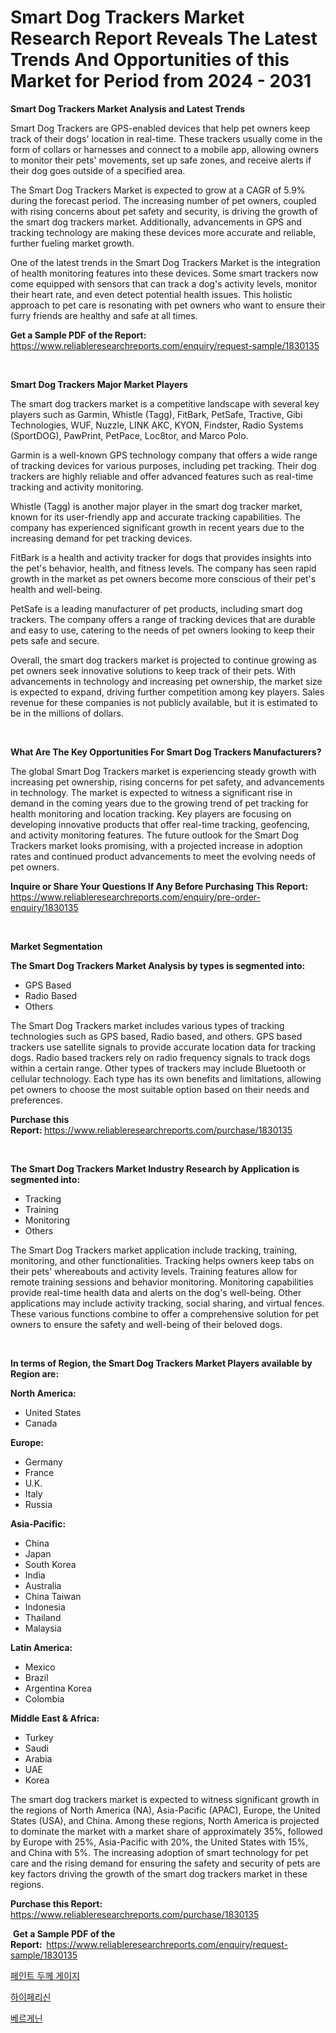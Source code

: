 <p><h1>Smart Dog Trackers Market Research Report Reveals The Latest Trends And Opportunities of this Market for Period from 2024 - 2031</h1></p><p><strong>Smart Dog Trackers Market Analysis and Latest Trends</strong></p>
<p><p>Smart Dog Trackers are GPS-enabled devices that help pet owners keep track of their dogs' location in real-time. These trackers usually come in the form of collars or harnesses and connect to a mobile app, allowing owners to monitor their pets' movements, set up safe zones, and receive alerts if their dog goes outside of a specified area.</p><p>The Smart Dog Trackers Market is expected to grow at a CAGR of 5.9% during the forecast period. The increasing number of pet owners, coupled with rising concerns about pet safety and security, is driving the growth of the smart dog trackers market. Additionally, advancements in GPS and tracking technology are making these devices more accurate and reliable, further fueling market growth.</p><p>One of the latest trends in the Smart Dog Trackers Market is the integration of health monitoring features into these devices. Some smart trackers now come equipped with sensors that can track a dog's activity levels, monitor their heart rate, and even detect potential health issues. This holistic approach to pet care is resonating with pet owners who want to ensure their furry friends are healthy and safe at all times.</p></p>
<p><strong>Get a Sample PDF of the Report:&nbsp;</strong> <a href="https://www.reliableresearchreports.com/enquiry/request-sample/1830135">https://www.reliableresearchreports.com/enquiry/request-sample/1830135</a></p>
<p>&nbsp;</p>
<p><strong>Smart Dog Trackers Major Market Players</strong></p>
<p><p>The smart dog trackers market is a competitive landscape with several key players such as Garmin, Whistle (Tagg), FitBark, PetSafe, Tractive, Gibi Technologies, WUF, Nuzzle, LINK AKC, KYON, Findster, Radio Systems (SportDOG), PawPrint, PetPace, Loc8tor, and Marco Polo. </p><p>Garmin is a well-known GPS technology company that offers a wide range of tracking devices for various purposes, including pet tracking. Their dog trackers are highly reliable and offer advanced features such as real-time tracking and activity monitoring.</p><p>Whistle (Tagg) is another major player in the smart dog tracker market, known for its user-friendly app and accurate tracking capabilities. The company has experienced significant growth in recent years due to the increasing demand for pet tracking devices.</p><p>FitBark is a health and activity tracker for dogs that provides insights into the pet's behavior, health, and fitness levels. The company has seen rapid growth in the market as pet owners become more conscious of their pet's health and well-being.</p><p>PetSafe is a leading manufacturer of pet products, including smart dog trackers. The company offers a range of tracking devices that are durable and easy to use, catering to the needs of pet owners looking to keep their pets safe and secure.</p><p>Overall, the smart dog trackers market is projected to continue growing as pet owners seek innovative solutions to keep track of their pets. With advancements in technology and increasing pet ownership, the market size is expected to expand, driving further competition among key players. Sales revenue for these companies is not publicly available, but it is estimated to be in the millions of dollars.</p></p>
<p>&nbsp;</p>
<p><strong>What Are The Key Opportunities For Smart Dog Trackers Manufacturers?</strong></p>
<p><p>The global Smart Dog Trackers market is experiencing steady growth with increasing pet ownership, rising concerns for pet safety, and advancements in technology. The market is expected to witness a significant rise in demand in the coming years due to the growing trend of pet tracking for health monitoring and location tracking. Key players are focusing on developing innovative products that offer real-time tracking, geofencing, and activity monitoring features. The future outlook for the Smart Dog Trackers market looks promising, with a projected increase in adoption rates and continued product advancements to meet the evolving needs of pet owners.</p></p>
<p><strong>Inquire or Share Your Questions If Any Before Purchasing This Report:</strong> <a href="https://www.reliableresearchreports.com/enquiry/pre-order-enquiry/1830135">https://www.reliableresearchreports.com/enquiry/pre-order-enquiry/1830135</a></p>
<p>&nbsp;</p>
<p><strong>Market Segmentation</strong></p>
<p><strong>The Smart Dog Trackers Market Analysis by types is segmented into:</strong></p>
<p><ul><li>GPS Based</li><li>Radio Based</li><li>Others</li></ul></p>
<p><p>The Smart Dog Trackers market includes various types of tracking technologies such as GPS based, Radio based, and others. GPS based trackers use satellite signals to provide accurate location data for tracking dogs. Radio based trackers rely on radio frequency signals to track dogs within a certain range. Other types of trackers may include Bluetooth or cellular technology. Each type has its own benefits and limitations, allowing pet owners to choose the most suitable option based on their needs and preferences.</p></p>
<p><strong>Purchase this Report:&nbsp;</strong><a href="https://www.reliableresearchreports.com/purchase/1830135">https://www.reliableresearchreports.com/purchase/1830135</a></p>
<p>&nbsp;</p>
<p><strong>The Smart Dog Trackers Market Industry Research by Application is segmented into:</strong></p>
<p><ul><li>Tracking</li><li>Training</li><li>Monitoring</li><li>Others</li></ul></p>
<p><p>The Smart Dog Trackers market application include tracking, training, monitoring, and other functionalities. Tracking helps owners keep tabs on their pets' whereabouts and activity levels. Training features allow for remote training sessions and behavior monitoring. Monitoring capabilities provide real-time health data and alerts on the dog's well-being. Other applications may include activity tracking, social sharing, and virtual fences. These various functions combine to offer a comprehensive solution for pet owners to ensure the safety and well-being of their beloved dogs.</p></p>
<p>&nbsp;</p>
<p><strong>In terms of Region, the Smart Dog Trackers Market Players available by Region are:</strong></p>
<p>
    <p> <strong> North America: </strong>
        <ul>
            <li>United States</li>
            <li>Canada</li>
        </ul>
        </p> 
    <p> <strong> Europe: </strong>
        <ul>
            <li>Germany</li>
            <li>France</li>
            <li>U.K.</li>
            <li>Italy</li>
            <li>Russia</li>
        </ul>
        </p> 
    <p> <strong> Asia-Pacific: </strong>
        <ul>
            <li>China</li>
            <li>Japan</li>
            <li>South Korea</li>
            <li>India</li>
            <li>Australia</li>
            <li>China Taiwan</li>
            <li>Indonesia</li>
            <li>Thailand</li>
            <li>Malaysia</li>
        </ul>
        </p> 
    <p> <strong> Latin America: </strong>
        <ul>
            <li>Mexico</li>
            <li>Brazil</li>
            <li>Argentina Korea</li>
            <li>Colombia</li>
        </ul>
        </p> 
    <p> <strong> Middle East & Africa: </strong>
        <ul>
            <li>Turkey</li>
            <li>Saudi</li>
            <li>Arabia</li>
            <li>UAE</li>
            <li>Korea</li>
        </ul>
    </p>
    </p>
<p><p>The smart dog trackers market is expected to witness significant growth in the regions of North America (NA), Asia-Pacific (APAC), Europe, the United States (USA), and China. Among these regions, North America is projected to dominate the market with a market share of approximately 35%, followed by Europe with 25%, Asia-Pacific with 20%, the United States with 15%, and China with 5%. The increasing adoption of smart technology for pet care and the rising demand for ensuring the safety and security of pets are key factors driving the growth of the smart dog trackers market in these regions.</p></p>
<p><strong>Purchase this Report: </strong><a href="https://www.reliableresearchreports.com/purchase/1830135">https://www.reliableresearchreports.com/purchase/1830135</a></p>
<p>&nbsp;<strong>Get a Sample PDF of the Report:&nbsp;&nbsp;</strong><a href="https://www.reliableresearchreports.com/enquiry/request-sample/1830135">https://www.reliableresearchreports.com/enquiry/request-sample/1830135</a></p>
<p><strong></strong></p>
<p><p><a href="https://github.com/sammyUltyylrich9067856/Market-Research-Report-List-1/blob/main/60488986750.md">페인트 두께 게이지</a></p><p><a href="https://github.com/vsn7qpua81q/Market-Research-Report-List-1/blob/main/21099496752.md">하이페리신</a></p><p><a href="https://github.com/trmesnao7959541/Market-Research-Report-List-1/blob/main/74666466751.md">베르게닌</a></p></p>